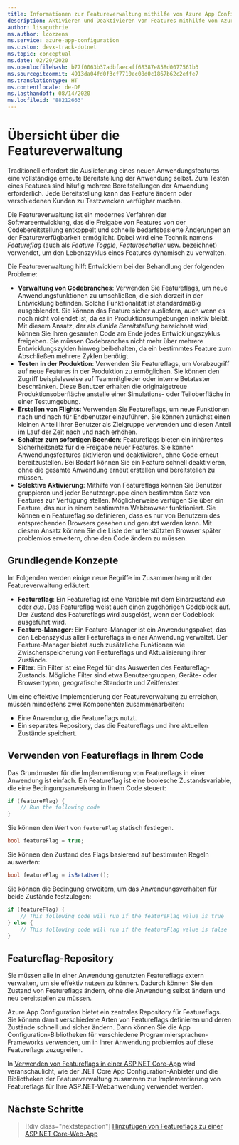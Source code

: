 ```yaml
---
title: Informationen zur Featureverwaltung mithilfe von Azure App Configuration
description: Aktivieren und Deaktivieren von Features mithilfe von Azure App Configuration
author: lisaguthrie
ms.author: lcozzens
ms.service: azure-app-configuration
ms.custom: devx-track-dotnet
ms.topic: conceptual
ms.date: 02/20/2020
ms.openlocfilehash: b77f0063b37adbfaecaff68387e858d0077561b3
ms.sourcegitcommit: 4913da04fd0f3cf7710ec08d0c1867b62c2effe7
ms.translationtype: HT
ms.contentlocale: de-DE
ms.lasthandoff: 08/14/2020
ms.locfileid: "88212663"
---
```

# <a name="feature-management-overview"></a>Übersicht über die Featureverwaltung

Traditionell erfordert die Auslieferung eines neuen Anwendungsfeatures eine vollständige erneute Bereitstellung der Anwendung selbst. Zum Testen eines Features sind häufig mehrere Bereitstellungen der Anwendung erforderlich.  Jede Bereitstellung kann das Feature ändern oder verschiedenen Kunden zu Testzwecken verfügbar machen.  

Die Featureverwaltung ist ein modernes Verfahren der Softwareentwicklung, das die Freigabe von Features von der Codebereitstellung entkoppelt und schnelle bedarfsbasierte Änderungen an der Featureverfügbarkeit ermöglicht. Dabei wird eine Technik namens *Featureflag* (auch als *Feature Toggle*, *Featureschalter* usw. bezeichnet) verwendet, um den Lebenszyklus eines Features dynamisch zu verwalten.

Die Featureverwaltung hilft Entwicklern bei der Behandlung der folgenden Probleme:

* **Verwaltung von Codebranches**: Verwenden Sie Featureflags, um neue Anwendungsfunktionen zu umschließen, die sich derzeit in der Entwicklung befinden. Solche Funktionalität ist standardmäßig ausgeblendet. Sie können das Feature sicher ausliefern, auch wenn es noch nicht vollendet ist, da es in Produktionsumgebungen inaktiv bleibt. Mit diesem Ansatz, der als *dunkle Bereitstellung* bezeichnet wird, können Sie Ihren gesamten Code am Ende jedes Entwicklungszyklus freigeben. Sie müssen Codebranches nicht mehr über mehrere Entwicklungszyklen hinweg beibehalten, da ein bestimmtes Feature zum Abschließen mehrere Zyklen benötigt.
* **Testen in der Produktion**: Verwenden Sie Featureflags, um Vorabzugriff auf neue Features in der Produktion zu ermöglichen. Sie können den Zugriff beispielsweise auf Teammitglieder oder interne Betatester beschränken. Diese Benutzer erhalten die originalgetreue Produktionsoberfläche anstelle einer Simulations- oder Teiloberfläche in einer Testumgebung.
* **Erstellen von Flights**: Verwenden Sie Featureflags, um neue Funktionen nach und nach für Endbenutzer einzuführen. Sie können zunächst einen kleinen Anteil Ihrer Benutzer als Zielgruppe verwenden und diesen Anteil im Lauf der Zeit nach und nach erhöhen.
* **Schalter zum sofortigen Beenden**: Featureflags bieten ein inhärentes Sicherheitsnetz für die Freigabe neuer Features. Sie können Anwendungsfeatures aktivieren und deaktivieren, ohne Code erneut bereitzustellen. Bei Bedarf können Sie ein Feature schnell deaktivieren, ohne die gesamte Anwendung erneut erstellen und bereitstellen zu müssen.
* **Selektive Aktivierung**: Mithilfe von Featureflags können Sie Benutzer gruppieren und jeder Benutzergruppe einen bestimmten Satz von Features zur Verfügung stellen. Möglicherweise verfügen Sie über ein Feature, das nur in einem bestimmten Webbrowser funktioniert. Sie können ein Featureflag so definieren, dass es nur von Benutzern des entsprechenden Browsers gesehen und genutzt werden kann. Mit diesem Ansatz können Sie die Liste der unterstützten Browser später problemlos erweitern, ohne den Code ändern zu müssen.

## <a name="basic-concepts"></a>Grundlegende Konzepte

Im Folgenden werden einige neue Begriffe im Zusammenhang mit der Featureverwaltung erläutert:

* **Featureflag**: Ein Featureflag ist eine Variable mit dem Binärzustand *ein* oder *aus*. Das Featureflag weist auch einen zugehörigen Codeblock auf. Der Zustand des Featureflags wird ausgelöst, wenn der Codeblock ausgeführt wird.
* **Feature-Manager**: Ein Feature-Manager ist ein Anwendungspaket, das den Lebenszyklus aller Featureflags in einer Anwendung verwaltet. Der Feature-Manager bietet auch zusätzliche Funktionen wie Zwischenspeicherung von Featureflags und Aktualisierung ihrer Zustände.
* **Filter**: Ein Filter ist eine Regel für das Auswerten des Featureflag-Zustands. Mögliche Filter sind etwa Benutzergruppen, Geräte- oder Browsertypen, geografische Standorte und Zeitfenster.

Um eine effektive Implementierung der Featureverwaltung zu erreichen, müssen mindestens zwei Komponenten zusammenarbeiten:

* Eine Anwendung, die Featureflags nutzt.
* Ein separates Repository, das die Featureflags und ihre aktuellen Zustände speichert.

## <a name="using-feature-flags-in-your-code"></a>Verwenden von Featureflags in Ihrem Code

Das Grundmuster für die Implementierung von Featureflags in einer Anwendung ist einfach. Ein Featureflag ist eine boolesche Zustandsvariable, die eine Bedingungsanweisung in Ihrem Code steuert:

```csharp
if (featureFlag) {
    // Run the following code
}
```

Sie können den Wert von `featureFlag` statisch festlegen.

```csharp
bool featureFlag = true;
```

Sie können den Zustand des Flags basierend auf bestimmten Regeln auswerten:

```csharp
bool featureFlag = isBetaUser();
```

Sie können die Bedingung erweitern, um das Anwendungsverhalten für beide Zustände festzulegen:

```csharp
if (featureFlag) {
    // This following code will run if the featureFlag value is true
} else {
    // This following code will run if the featureFlag value is false
}
```

## <a name="feature-flag-repository"></a>Featureflag-Repository

Sie müssen alle in einer Anwendung genutzten Featureflags extern verwalten, um sie effektiv nutzen zu können. Dadurch können Sie den Zustand von Featureflags ändern, ohne die Anwendung selbst ändern und neu bereitstellen zu müssen.

Azure App Configuration bietet ein zentrales Repository für Featureflags. Sie können damit verschiedene Arten von Featureflags definieren und deren Zustände schnell und sicher ändern. Dann können Sie die App Configuration-Bibliotheken für verschiedene Programmiersprachen-Frameworks verwenden, um in Ihrer Anwendung problemlos auf diese Featureflags zuzugreifen.

In [Verwenden von Featureflags in einer ASP.NET Core-App](./use-feature-flags-dotnet-core.md) wird veranschaulicht, wie der .NET Core App Configuration-Anbieter und die Bibliotheken der Featureverwaltung zusammen zur Implementierung von Featureflags für Ihre ASP.NET-Webanwendung verwendet werden.

## <a name="next-steps"></a>Nächste Schritte

> [!div class="nextstepaction"]
> [Hinzufügen von Featureflags zu einer ASP.NET Core-Web-App](./quickstart-feature-flag-aspnet-core.md)  
